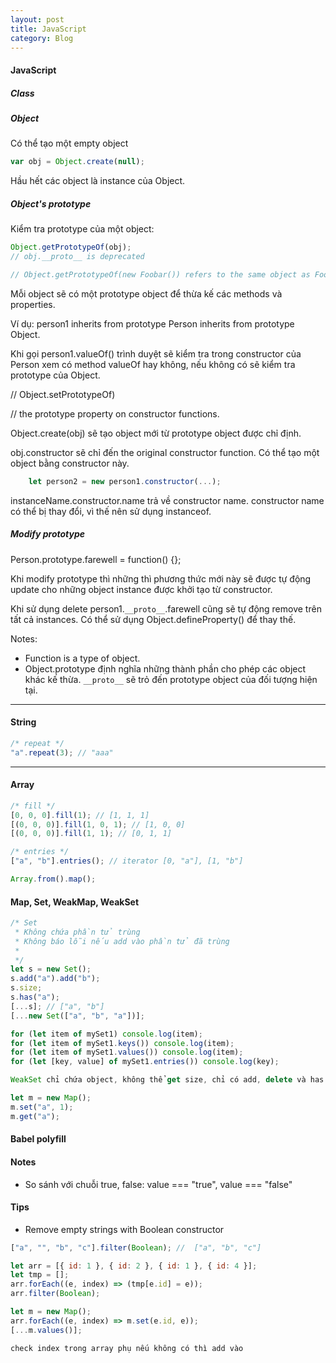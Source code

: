 ```yaml
---
layout: post
title: JavaScript
category: Blog
---
```


#### JavaScript

##### Class

##### Object

Có thể tạo một empty object

```js
var obj = Object.create(null);
```

Hầu hết các object là instance của Object.

##### Object's prototype

Kiểm tra prototype của một object:

```js
Object.getPrototypeOf(obj);
// obj.__proto__ is deprecated

// Object.getPrototypeOf(new Foobar()) refers to the same object as Foobar.prototype
```

Mỗi object sẽ có một prototype object để thừa kế các methods và properties.

Ví dụ:
person1 inherits from prototype Person inherits from prototype Object.

Khi gọi person1.valueOf() trình duyệt sẽ kiểm tra trong constructor của Person xem có method valueOf hay không, nếu không có sẽ kiểm tra prototype của Object.

// Object.setPrototypeOf)

// the prototype property on constructor functions.

Object.create(obj) sẽ tạo object mới từ prototype object được chỉ định.

obj.constructor sẽ chỉ đến the original constructor function. Có thể tạo một object bằng constructor này.

```js
    let person2 = new person1.constructor(...);
```

instanceName.constructor.name trả về constructor name. constructor name có thể bị thay đổi, vì thế nên sử dụng instanceof.

##### Modify prototype

Person.prototype.farewell = function() {};

Khi modify prototype thì những thì phương thức mới này sẽ được tự động update cho những object instance được khởi tạo từ constructor.

Khi sử dụng delete person1.`__proto__`.farewell cũng sẽ tự động remove trên tất cả instances. Có thể sử dụng Object.defineProperty() để thay thế.

Notes:

- Function is a type of object.
- Object.prototype định nghĩa những thành phần cho phép các object khác kế thừa. `__proto__` sẽ trỏ đến prototype object của đối tượng hiện tại.

<hr class="divide-line" />

#### String

```js
/* repeat */
"a".repeat(3); // "aaa"
```

<hr class="divide-line" />

#### Array

```js
/* fill */
[0, 0, 0].fill(1); // [1, 1, 1]
[(0, 0, 0)].fill(1, 0, 1); // [1, 0, 0]
[(0, 0, 0)].fill(1, 1); // [0, 1, 1]

/* entries */
["a", "b"].entries(); // iterator [0, "a"], [1, "b"]

Array.from().map();
```

#### Map, Set, WeakMap, WeakSet

```js
/* Set
 * Không chứa phần tử trùng
 * Không báo lỗi nếu add vào phần tử đã trùng
 *
 */
let s = new Set();
s.add("a").add("b");
s.size;
s.has("a");
[...s]; // ["a", "b"]
[...new Set(["a", "b", "a"])];

for (let item of mySet1) console.log(item);
for (let item of mySet1.keys()) console.log(item);
for (let item of mySet1.values()) console.log(item);
for (let [key, value] of mySet1.entries()) console.log(key);

WeakSet chỉ chứa object, không thể get size, chỉ có add, delete và has

let m = new Map();
m.set("a", 1);
m.get("a");
```

#### Babel polyfill

#### Notes

- So sánh với chuỗi true, false: value === "true", value === "false"

#### Tips

- Remove empty strings with Boolean constructor

```js
["a", "", "b", "c"].filter(Boolean); //  ["a", "b", "c"]
```

```js
let arr = [{ id: 1 }, { id: 2 }, { id: 1 }, { id: 4 }];
let tmp = [];
arr.forEach((e, index) => (tmp[e.id] = e));
arr.filter(Boolean);

let m = new Map();
arr.forEach((e, index) => m.set(e.id, e));
[...m.values()];

check index trong array phụ nếu không có thì add vào
```
